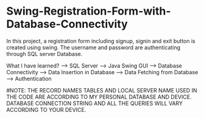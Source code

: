 # Swing-Registration-Form-with-Database-Connectivity
In this project, a registration form including signup, signin and exit button is created using swing. The username and password are authenticating through SQL server Database.



What I have learned?
--> SQL Server
--> Java Swing GUI
--> Database Connectivity
--> Data Insertion in Database
--> Data Fetching from Database
--> Authentication

#NOTE: THE RECORD NAMES TABLES AND LOCAL SERVER NAME USED IN THE CODE ARE ACCORDING TO MY PERSONAL DATABASE AND DEVICE. 
       DATABASE CONNECTION STRING AND ALL THE QUERIES WILL VARY ACCORDING TO YOUR DEVICE.
